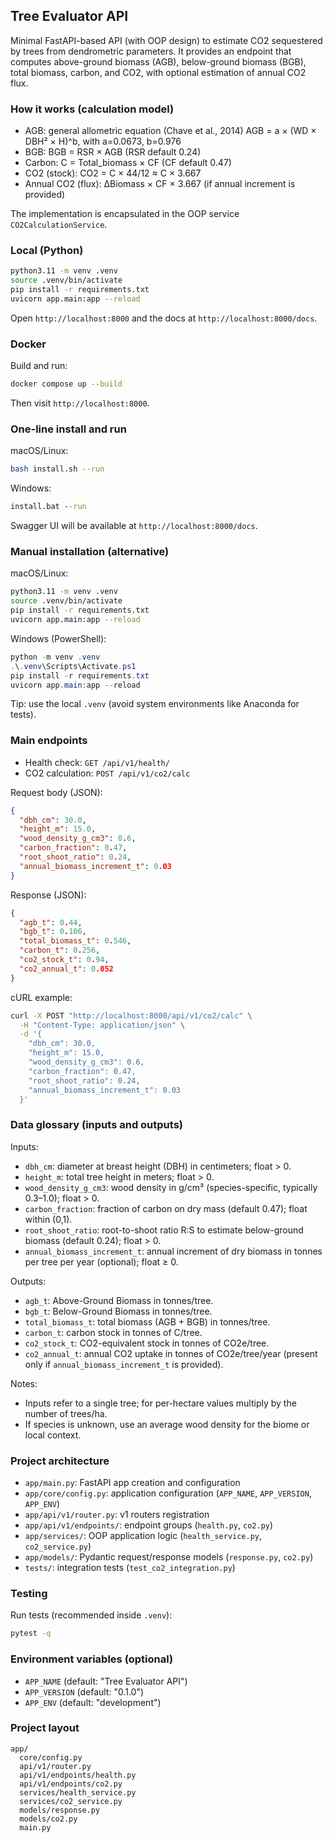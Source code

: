 ## Tree Evaluator API

Minimal FastAPI-based API (with OOP design) to estimate CO2 sequestered by trees from dendrometric parameters. It provides an endpoint that computes above-ground biomass (AGB), below-ground biomass (BGB), total biomass, carbon, and CO2, with optional estimation of annual CO2 flux.

### How it works (calculation model)

- AGB: general allometric equation (Chave et al., 2014) AGB = a × (WD × DBH² × H)^b, with a=0.0673, b=0.976
- BGB: BGB = RSR × AGB (RSR default 0.24)
- Carbon: C = Total_biomass × CF (CF default 0.47)
- CO2 (stock): CO2 = C × 44/12 ≈ C × 3.667
- Annual CO2 (flux): ΔBiomass × CF × 3.667 (if annual increment is provided)

The implementation is encapsulated in the OOP service `CO2CalculationService`.

### Local (Python)

```bash
python3.11 -m venv .venv
source .venv/bin/activate
pip install -r requirements.txt
uvicorn app.main:app --reload
```

Open `http://localhost:8000` and the docs at `http://localhost:8000/docs`.

### Docker

Build and run:

```bash
docker compose up --build
```

Then visit `http://localhost:8000`.

### One-line install and run

macOS/Linux:

```bash
bash install.sh --run
```

Windows:

```bat
install.bat --run
```

Swagger UI will be available at `http://localhost:8000/docs`.

### Manual installation (alternative)

macOS/Linux:

```bash
python3.11 -m venv .venv
source .venv/bin/activate
pip install -r requirements.txt
uvicorn app.main:app --reload
```

Windows (PowerShell):

```powershell
python -m venv .venv
.\.venv\Scripts\Activate.ps1
pip install -r requirements.txt
uvicorn app.main:app --reload
```

Tip: use the local `.venv` (avoid system environments like Anaconda for tests).

### Main endpoints

- Health check: `GET /api/v1/health/`
- CO2 calculation: `POST /api/v1/co2/calc`

Request body (JSON):

```json
{
  "dbh_cm": 30.0,
  "height_m": 15.0,
  "wood_density_g_cm3": 0.6,
  "carbon_fraction": 0.47,
  "root_shoot_ratio": 0.24,
  "annual_biomass_increment_t": 0.03
}
```

Response (JSON):

```json
{
  "agb_t": 0.44,
  "bgb_t": 0.106,
  "total_biomass_t": 0.546,
  "carbon_t": 0.256,
  "co2_stock_t": 0.94,
  "co2_annual_t": 0.052
}
```

cURL example:

```bash
curl -X POST "http://localhost:8000/api/v1/co2/calc" \
  -H "Content-Type: application/json" \
  -d '{
    "dbh_cm": 30.0,
    "height_m": 15.0,
    "wood_density_g_cm3": 0.6,
    "carbon_fraction": 0.47,
    "root_shoot_ratio": 0.24,
    "annual_biomass_increment_t": 0.03
  }'
```

### Data glossary (inputs and outputs)

Inputs:

- `dbh_cm`: diameter at breast height (DBH) in centimeters; float > 0.
- `height_m`: total tree height in meters; float > 0.
- `wood_density_g_cm3`: wood density in g/cm³ (species-specific, typically 0.3–1.0); float > 0.
- `carbon_fraction`: fraction of carbon on dry mass (default 0.47); float within (0,1).
- `root_shoot_ratio`: root-to-shoot ratio R:S to estimate below-ground biomass (default 0.24); float > 0.
- `annual_biomass_increment_t`: annual increment of dry biomass in tonnes per tree per year (optional); float ≥ 0.

Outputs:

- `agb_t`: Above-Ground Biomass in tonnes/tree.
- `bgb_t`: Below-Ground Biomass in tonnes/tree.
- `total_biomass_t`: total biomass (AGB + BGB) in tonnes/tree.
- `carbon_t`: carbon stock in tonnes of C/tree.
- `co2_stock_t`: CO2-equivalent stock in tonnes of CO2e/tree.
- `co2_annual_t`: annual CO2 uptake in tonnes of CO2e/tree/year (present only if `annual_biomass_increment_t` is provided).

Notes:

- Inputs refer to a single tree; for per-hectare values multiply by the number of trees/ha.
- If species is unknown, use an average wood density for the biome or local context.

### Project architecture

- `app/main.py`: FastAPI app creation and configuration
- `app/core/config.py`: application configuration (`APP_NAME`, `APP_VERSION`, `APP_ENV`)
- `app/api/v1/router.py`: v1 routers registration
- `app/api/v1/endpoints/`: endpoint groups (`health.py`, `co2.py`)
- `app/services/`: OOP application logic (`health_service.py`, `co2_service.py`)
- `app/models/`: Pydantic request/response models (`response.py`, `co2.py`)
- `tests/`: integration tests (`test_co2_integration.py`)

### Testing

Run tests (recommended inside `.venv`):

```bash
pytest -q
```

### Environment variables (optional)

- `APP_NAME` (default: "Tree Evaluator API")
- `APP_VERSION` (default: "0.1.0")
- `APP_ENV` (default: "development")

### Project layout

```
app/
  core/config.py
  api/v1/router.py
  api/v1/endpoints/health.py
  api/v1/endpoints/co2.py
  services/health_service.py
  services/co2_service.py
  models/response.py
  models/co2.py
  main.py
```
